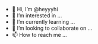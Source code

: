 - 👋 Hi, I’m @heyyyhi
- 👀 I’m interested in ...
- 🌱 I’m currently learning ...
- 💞️ I’m looking to collaborate on ...
- 📫 How to reach me ...

<!---
heyyyhi/heyyyhi is a ✨ special ✨ repository because its `README.md` (this file) appears on your GitHub profile.
You can click the Preview link to take a look at your changes.
--->
